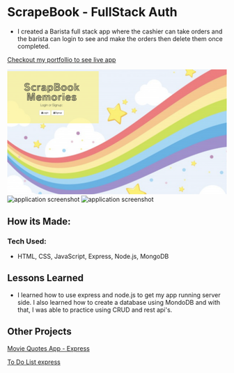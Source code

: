 # ScrapeBook - FullStack Auth

- I created a Barista full stack app where the cashier can take orders and the barista can login to see and make the orders then delete them once completed.

[Checkout my portfollio to see live app](https://www.tamikasterlin.com)

![application screenshot](public/screenshot.png)
![application screenshot](public/screenshot1.png)
![application screenshot](public/screenshot2.png)

## How its Made:
### Tech Used:

- HTML, CSS, JavaScript, Express, Node.js, MongoDB

## Lessons Learned

- I learned how to use express and node.js to get my app running server side. I also learned how to create a database using MondoDB and with that, I was able to practice using CRUD and rest api's. 

## Other Projects

[Movie Quotes App - Express](https://github.com/TamikaSterlin/Personal-Express---Movie-Quotes)

[To Do List express](https://express-previous-todo.herokuapp.com/)
